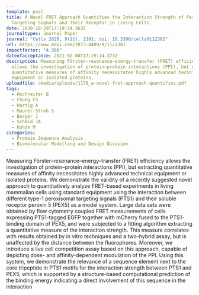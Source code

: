 ```yaml
---
template: post
title: A Novel FRET Approach Quantifies the Interaction Strength of Peroxisomal
  Targeting Signals and Their Receptor in Living Cells
date: 2020-10-29T17:19:14.363Z
journaltypes: Journal Paper
journal: "Cells 2020, 9(11), 2381; doi: 10.3390/cells9112381"
url: https://www.mdpi.com/2073-4409/9/11/2381
impactfactor: "4.366"
dateofacceptance: 2021-02-08T17:19:14.373Z
description: Measuring Förster–resonance–energy–transfer (FRET) efficiency
  allows the investigation of protein–protein interactions (PPI), but extracting
  quantitative measures of affinity necessitates highly advanced technical
  equipment or isolated proteins.
uploadfile: /media/uploads/1178_a-novel-fret-approach-quantifies.pdf
tags:
  - Hochreiter B
  - Chong CS
  - Hartig A
  - Maurer-Stroh S
  - Berger J
  - Schmid JA
  - Kunze M
categories:
  - Protein Sequence Analysis
  - Biomolecular Modelling and Design Division
---
```

<!--StartFragment-->

Measuring Förster–resonance–energy–transfer (FRET) efficiency allows the investigation of protein–protein interactions (PPI), but extracting quantitative measures of affinity necessitates highly advanced technical equipment or isolated proteins. We demonstrate the validity of a recently suggested novel approach to quantitatively analyze FRET-based experiments in living mammalian cells using standard equipment using the interaction between different type-1 peroxisomal targeting signals (PTS1) and their soluble receptor peroxin 5 (PEX5) as a model system. Large data sets were obtained by flow cytometry coupled FRET measurements of cells expressing PTS1-tagged EGFP together with mCherry fused to the PTS1-binding domain of PEX5, and were subjected to a fitting algorithm extracting a quantitative measure of the interaction strength. This measure correlates with results obtained by in vitro techniques and a two-hybrid assay, but is unaffected by the distance between the fluorophores. Moreover, we introduce a live cell competition assay based on this approach, capable of depicting dose- and affinity-dependent modulation of the PPI. Using this system, we demonstrate the relevance of a sequence element next to the core tripeptide in PTS1 motifs for the interaction strength between PTS1 and PEX5, which is supported by a structure-based computational prediction of the binding energy indicating a direct involvement of this sequence in the interaction

<!--EndFragment-->